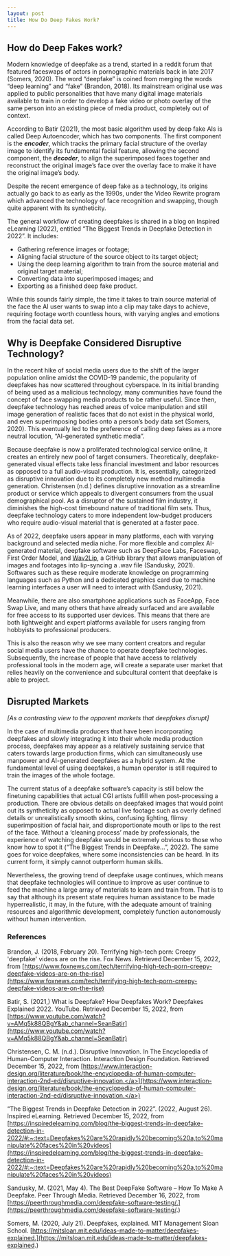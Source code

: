 ```yaml
---
layout: post
title: How Do Deep Fakes Work?
---
```


## How do Deep Fakes work?

Modern knowledge of deepfake as a trend, started in a reddit forum that featured faceswaps of actors in pornographic materials back in late 2017 (Somers, 2020). The word “deepfake” is coined from merging the words “deep learning” and “fake” (Brandon, 2018). Its mainstream original use was applied to public personalities that have many digital image materials available to train in order to develop a fake video or photo overlay of the same person into an existing piece of media product, completely out of context.

According to Batir (2021), the most basic algorithm used by deep fake AIs is called Deep Autoencoder, which has two components. The first component is the **_encoder_**, which tracks the primary facial structure of the overlay image to identify its fundamental facial feature, allowing the second component, the **_decoder_**, to align the superimposed faces together and reconstruct the original image’s face over the overlay face to make it have the original image’s body.
 
 Despite the recent emergence of deep fake as a technology, its origins actually go back to as early as the 1990s, under the Video Rewrite program which advanced the technology of face recognition and swapping, though quite apparent with its syntheticity.
 
The general workflow of creating deepfakes is shared in a blog on Inspired eLearning (2022), entitled “The Biggest Trends in Deepfake Detection in 2022”. It includes:
- Gathering reference images or footage;
- Aligning facial structure of the source object to its target object;
- Using the deep learning algorithm to train from the source material and original target material;
- Converting data into superimposed images; and
- Exporting as a finished deep fake product.
 
 While this sounds fairly simple, the time it takes to train source material of the face the AI user wants to swap into a clip may take days to achieve, requiring footage worth countless hours, with varying angles and emotions from the facial data set.
 
## Why is Deepfake Considered Disruptive Technology?
 
In the recent hike of social media users due to the shift of the larger population online amidst the COVID-19 pandemic, the popularity of deepfakes has now scattered throughout cyberspace. In its initial branding of being used as a malicious technology, many communities have found the concept of face swapping media products to be rather useful. Since then, deepfake technology has reached areas of voice manipulation and still image generation of realistic faces that do not exist in the physical world, and even superimposing bodies onto a person’s body data set (Somers, 2020). This eventually led to the preference of calling deep fakes as a more neutral locution, “AI-generated synthetic media”.

Because deepfake is now a proliferated technological service online, it creates an entirely new pool of target consumers. Theoretically, deepfake-generated visual 
effects take less financial investment and labor resources as opposed to a full audio-visual production. It is, essentially, categorized as disruptive innovation due to its completely new method multimedia generation. Christensen (n.d.) defines disruptive innovation as a streamline product or service which appeals to divergent consumers from the usual demographical pool. As a disruptor of the sustained film industry, it diminishes the high-cost timebound nature of traditional film sets. Thus, deepfake technology caters to more independent low-budget producers who require audio-visual material that is generated at a faster pace.

As of 2022, deepfake users appear in many platforms, each with varying background and selected media niche. For more flexible and complex AI-generated material, deepfake software such as DeepFace Labs, Faceswap, First Order Model, and [Wav2Lip](https://github.com/Rudrabha/Wav2Lip), a GitHub library that allows manipulation 
of images and footages into lip-syncing a .wav file (Sandusky, 2021). Softwares such as these require moderate knowledge on programming languages such as Python and a dedicated graphics card due to machine learning interfaces a user will need to interact with (Sandusky, 2021).

Meanwhile, there are also smartphone applications such as FaceApp, Face Swap Live, and many others that have already surfaced and are available for free access to its supported user devices. This means that there are both lightweight and expert platforms available for users ranging from hobbyists to professional producers.

This is also the reason why we see many content creators and regular social media users have the chance to operate deepfake technologies. Subsequently, the increase of people that have access to relatively professional tools in the modern age, will create a separate user market that relies heavily on the convenience and subcultural content that deepfake is able to project.

## Disrupted Markets

*[As a contrasting view to the apparent markets that deepfakes disrupt]*

In the case of multimedia producers that have been incorporating deepfakes and slowly integrating it into their whole media production process, deepfakes may appear as a relatively sustaining service that caters towards large production firms, which can simultaneously use manpower and AI-generated deepfakes as a hybrid system. At the fundamental level of using deepfakes, a human operator is still required to train the images of the whole footage.

The current status of a deepfake software’s capacity is still below the finetuning capabilities that actual CGI artists fulfill when post-processing a production. There are obvious details on deepfaked images that would point out its syntheticity as opposed to actual live footage such as overly defined details or unrealistically smooth skins, confusing lighting, flimsy superimposition of facial hair, and disproportionate mouth or lips to the rest of the face. Without a ‘cleaning process’ made by professionals, the experience of watching deepfake would be extremely obvious to those who know how to spot it (“The Biggest Trends in Deepfake…”, 2022). The same goes for voice deepfakes, where some inconsistencies can be heard. In its current form, it simply cannot outperform human skills.

Nevertheless, the growing trend of deepfake usage continues, which means that deepfake technologies will continue to improve as user continue to feed the machine a large array of materials to learn and train from. That is to say that although its present state requires human assistance to be made hyperrealistic, it may, in the future, with the adequate amount of training resources and algorithmic development, completely function autonomously without human intervention.

### References

Brandon, J. (2018, February 20). Terrifying high-tech porn: Creepy 'deepfake' videos are on the rise. Fox News. Retrieved December 15, 2022, from [https://www.foxnews.com/tech/terrifying-high-tech-porn-creepy-deepfake-videos-are-on-the-rise](https://www.foxnews.com/tech/terrifying-high-tech-porn-creepy-deepfake-videos-are-on-the-rise)

Batir, S. (2021,) What is Deepfake? How Deepfakes Work? Deepfakes Explained 2022. YouTube. Retrieved December 15, 2022, from [https://www.youtube.com/watch?v=AMq5k88QBgY&ab_channel=SeanBatir](https://www.youtube.com/watch?v=AMq5k88QBgY&ab_channel=SeanBatir)

Christensen, C. M. (n.d.). Disruptive Innovation. In The Encyclopedia of Human-Computer Interaction. Interaction Design Foundation. Retrieved December 15, 2022, from [https://www.interaction-design.org/literature/book/the-encyclopedia-of-human-computer-interaction-2nd-ed/disruptive-innovation.</a>](https://www.interaction-design.org/literature/book/the-encyclopedia-of-human-computer-interaction-2nd-ed/disruptive-innovation.</a>)

“The Biggest Trends in Deepfake Detection in 2022”. (2022, August 26). Inspired eLearning. Retrieved December 15, 2022, from [https://inspiredelearning.com/blog/the-biggest-trends-in-deepfake-detection-in-2022/#:~:text=Deepfakes%20are%20rapidly%20becoming%20a,to%20manipulate%20faces%20in%20videos](https://inspiredelearning.com/blog/the-biggest-trends-in-deepfake-detection-in-2022/#:~:text=Deepfakes%20are%20rapidly%20becoming%20a,to%20manipulate%20faces%20in%20videos)

Sandusky, M. (2021, May 4). The Best DeepFake Software – How To Make A Deepfake. Peer Through Media. Retrieved December 16, 2022, from [https://peerthroughmedia.com/deepfake-software-testing/.](https://peerthroughmedia.com/deepfake-software-testing/.)

Somers, M. (2020, July 21). Deepfakes, explained. MIT Management Sloan School. [https://mitsloan.mit.edu/ideas-made-to-matter/deepfakes-explained.](https://mitsloan.mit.edu/ideas-made-to-matter/deepfakes-explained.)
